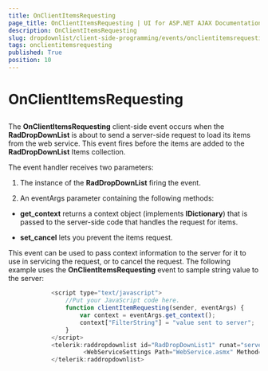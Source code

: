 ```yaml
---
title: OnClientItemsRequesting
page_title: OnClientItemsRequesting | UI for ASP.NET AJAX Documentation
description: OnClientItemsRequesting
slug: dropdownlist/client-side-programming/events/onclientitemsrequesting
tags: onclientitemsrequesting
published: True
position: 10
---
```


# OnClientItemsRequesting



## 

The **OnClientItemsRequesting** client-side event occurs when the **RadDropDownList** is about to send a server-side request to load its items from the web service. This event fires before the items are added to the **RadDropDownList** Items collection.

The event handler receives two parameters:

1. The instance of the **RadDropDownList** firing the event.

1. An eventArgs parameter containing the following methods:

* **get_context** returns a context object (implements **IDictionary**) that is passed to the server-side code that handles the request for items.

* **set_cancel** lets you prevent the items request.

This event can be used to pass context information to the server for it to use in servicing the request, or to cancel the request. The following example uses the **OnClientItemsRequesting** event to sample string value to the server:

````JavaScript
	        <script type="text/javascript">
	            //Put your JavaScript code here.
	            function clientItemRequesting(sender, eventArgs) {
	                var context = eventArgs.get_context();
	                context["FilterString"] = "value sent to server";
	            }
	        </script>
	        <telerik:raddropdownlist id="RadDropDownList1" runat="server" emptyselectionmessage="Select" onclientitemsrequesting="clientItemRequesting">
	                 <WebServiceSettings Path="WebService.asmx" Method="GetCustomerNames" />
	        </telerik:raddropdownlist>
````


